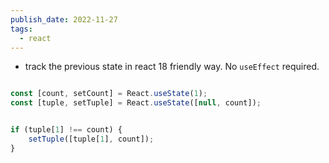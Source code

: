 ```yaml
---
publish_date: 2022-11-27
tags:
  - react
---
```

- track the previous state in react 18 friendly way. No `useEffect` required.
```jsx

const [count, setCount] = React.useState(1);
const [tuple, setTuple] = React.useState([null, count]);


if (tuple[1] !== count) {
	setTuple([tuple[1], count]);
}

```

